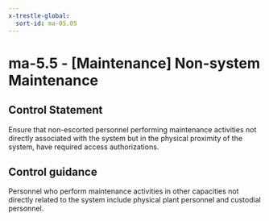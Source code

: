```yaml
---
x-trestle-global:
  sort-id: ma-05.05
---
```


# ma-5.5 - \[Maintenance\] Non-system Maintenance

## Control Statement

Ensure that non-escorted personnel performing maintenance activities not directly associated with the system but in the physical proximity of the system, have required access authorizations.

## Control guidance

Personnel who perform maintenance activities in other capacities not directly related to the system include physical plant personnel and custodial personnel.
